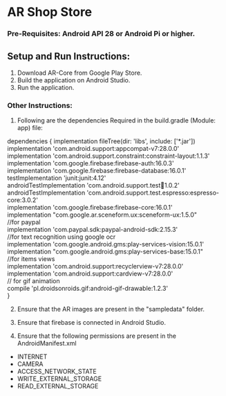 # AR Shop Store


### Pre-Requisites: Android API 28 or Android Pi or higher.

## Setup and Run Instructions: 

1. Download AR-Core from Google Play Store.
2. Build the application on Android Studio.
3. Run the application. 


### Other Instructions: 

1. Following are the dependencies Required in the build.gradle (Module: app) file: 

dependencies {
    implementation fileTree(dir: 'libs', include: ['*.jar']) </br>
    implementation 'com.android.support:appcompat-v7:28.0.0' </br>
    implementation 'com.android.support.constraint:constraint-layout:1.1.3' </br>
    implementation 'com.google.firebase:firebase-auth:16.0.3' </br>
    implementation 'com.google.firebase:firebase-database:16.0.1' </br>
    testImplementation 'junit:junit:4.12' </br>
    androidTestImplementation 'com.android.support.test:runner:1.0.2' </br>
    androidTestImplementation 'com.android.support.test.espresso:espresso-core:3.0.2' </br>
    implementation 'com.google.firebase:firebase-core:16.0.1' </br>
    implementation "com.google.ar.sceneform.ux:sceneform-ux:1.5.0" </br>
   //for paypal </br>
    implementation 'com.paypal.sdk:paypal-android-sdk:2.15.3' </br>
   //for text recognition using google ocr </br>
    implementation 'com.google.android.gms:play-services-vision:15.0.1' </br>
    implementation "com.google.android.gms:play-services-base:15.0.1" </br>
   //for items views </br>
    implementation 'com.android.support:recyclerview-v7:28.0.0' </br>
    implementation 'com.android.support:cardview-v7:28.0.0' </br>
    // for gif animation </br>
    compile 'pl.droidsonroids.gif:android-gif-drawable:1.2.3' </br>
}

2. Ensure that the AR images are present in the "sampledata" folder. 

3. Ensure that firebase is connected in Android Studio.

4. Ensure that the following permissions are present in the AndroidManifest.xml

 * INTERNET
 * CAMERA
 * ACCESS_NETWORK_STATE
 * WRITE_EXTERNAL_STORAGE
 * READ_EXTERNAL_STORAGE
